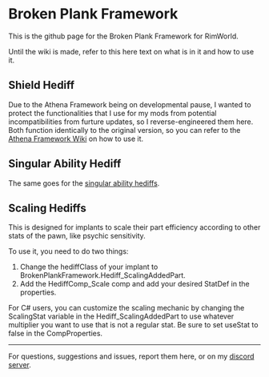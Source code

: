 # Broken Plank Framework

This is the github page for the Broken Plank Framework for RimWorld.

Until the wiki is made, refer to this here text on what is in it and how to use it.

## Shield Hediff
Due to the Athena Framework being on developmental pause, I wanted to protect the functionalities that I use for my mods from potential incompatibilities from furture updates, so I reverse-engineered them here. Both function identically to the original version, so you can refer to the [Athena Framework Wiki](https://github.com/SmArtKar/AthenaFramework/wiki/Shield-Hediffs) on how to use it.

## Singular Ability Hediff
The same goes for the [singular ability hediffs](https://github.com/SmArtKar/AthenaFramework/wiki/Singular-Hediff-Abilities).

## Scaling Hediffs
This is designed for implants to scale their part efficiency according to other stats of the pawn, like psychic sensitivity.

To use it, you need to do two things:
1. Change the hediffClass of your implant to BrokenPlankFramework.Hediff_ScalingAddedPart.
2. Add the HediffComp_Scale comp and add your desired StatDef in the properties.

For C# users, you can customize the scaling mechanic by changing the ScalingStat variable in the Hediff_ScalingAddedPart to use whatever multiplier you want to use that is not a regular stat.
Be sure to set useStat to false in the CompProperties.

___
For questions, suggestions and issues, report them here, or on my [discord server](discord.gg/VVNrbGz57T).